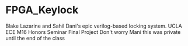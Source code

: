 # FPGA_Keylock
Blake Lazarine and Sahil Dani's epic verilog-based locking system. UCLA ECE M16 Honors Seminar Final Project
Don't worry Mani this was private until the end of the class
